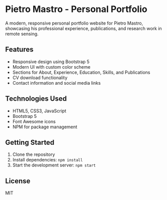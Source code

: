 # Pietro Mastro - Personal Portfolio

A modern, responsive personal portfolio website for Pietro Mastro, showcasing his professional experience, publications, and research work in remote sensing.

## Features

- Responsive design using Bootstrap 5
- Modern UI with custom color scheme
- Sections for About, Experience, Education, Skills, and Publications
- CV download functionality
- Contact information and social media links

## Technologies Used

- HTML5, CSS3, JavaScript
- Bootstrap 5
- Font Awesome icons
- NPM for package management

## Getting Started

1. Clone the repository
2. Install dependencies: `npm install`
3. Start the development server: `npm start`

## License

MIT
